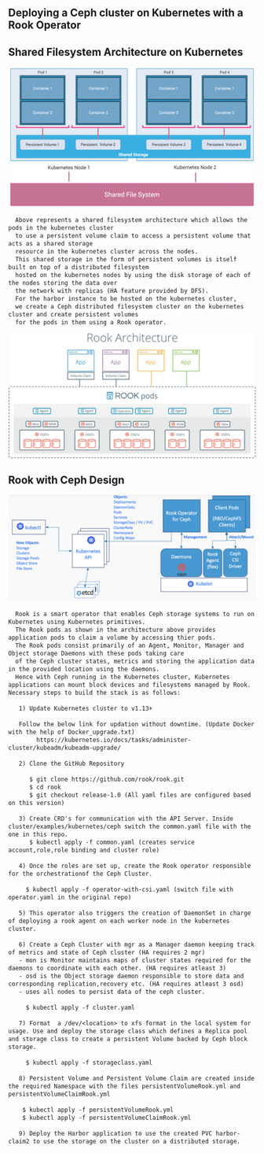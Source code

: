  ## Deploying a Ceph cluster on Kubernetes with a Rook Operator
                                
 ## Shared Filesystem Architecture on Kubernetes                           
                            
   ![Shared Filesystem Architecture with Kubernetes](local-storage.png)
   
   
   
      Above represents a shared filesystem architecture which allows the pods in the kubernetes cluster 
      to use a persistent volume claim to access a persistent volume that acts as a shared storage 
      resource in the kubernetes cluster across the nodes. 
      This shared storage in the form of persistent volumes is itself built on top of a distributed filesystem 
      hosted on the kubernetes nodes by using the disk storage of each of the nodes storing the data over 
      the network with replicas (HA feature provided by DFS).
      For the harbor instance to be hosted on the kubernetes cluster, 
      we create a Ceph distributed filesystem cluster on the kubernetes cluster and create persistent volumes 
      for the pods in them using a Rook operator.  
   
   
   ![Rook Architeture](rook_architecture.png)
   
  ## Rook with Ceph Design 
   
   ![Rook with Ceph Design](rook-ceph-architecture.png)
                            
                            
      Rook is a smart operator that enables Ceph storage systems to run on Kubernetes using Kubernetes primitives.
      The Rook pods as shown in the architecture above provides application pods to claim a volume by accessing thier pods.
      The Rook pods consist primarily of an Agent, Monitor, Manager and Object storage Daemons with these pods taking care
      of the Ceph cluster states, metrics and storing the application data in the provided location using the daemons.
      Hence with Ceph running in the Kubernetes cluster, Kubernetes applications can mount block devices and filesystems managed by Rook. Necessary steps to build the stack is as follows:
       
       1) Update Kubernetes cluster to v1.13+
       
       Follow the below link for updation without downtime. (Update Docker with the help of Docker_upgrade.txt)
            https://kubernetes.io/docs/tasks/administer-cluster/kubeadm/kubeadm-upgrade/
       
       2) Clone the GitHub Repository
       
          $ git clone https://github.com/rook/rook.git
          $ cd rook
          $ git checkout release-1.0 (All yaml files are configured based on this version)
          
       3) Create CRD's for communication with the API Server. Inside cluster/examples/kubernetes/ceph switch the common.yaml file with the one in this repo.
          $ kubectl apply -f common.yaml (creates service account,role,role binding and cluster role)
          
       4) Once the roles are set up, create the Rook operator responsible for the orchestrationof the Ceph Cluster.
       
         $ kubectl apply -f operator-with-csi.yaml (switch file with operator.yaml in the original repo)
       
       5) This operator also triggers the creation of DaemonSet in charge of deploying a rook agent on each worker node in the kubernetes cluster.
       
       6) Create a Ceph Cluster with mgr as a Manager daemon keeping track of metrics and state of Ceph cluster (HA requires 2 mgr)
       - mon is Monitor maintains maps of cluster states required for the daemons to coordinate with each other. (HA requires atleast 3)
       - osd is the Object storage daemon responsible to store data and corresponding replication,recovery etc. (HA requires atleast 3 osd)
       - uses all nodes to persist data of the ceph cluster.
       
         $ kubectl apply -f cluster.yaml
         
       7) Format  a /dev/<location> to xfs format in the local system for usage. Use and deploy the storage class which defines a Replica pool and storage class to create a persistent Volume backed by Ceph block storage.
        
         $ kubectl apply -f storageclass.yaml
         
       8) Persistent Volume and Persistent Volume Claim are created inside the required Namespace with the files persistentVolumeRook.yml and persistentVolumeClaimRook.yml
       
        $ kubectl apply -f persistentVolumeRook.yml 
        $ kubectl apply -f persistentVolumeClaimRook.yml
        
       9) Deploy the Harbor application to use the created PVC harbor-claim2 to use the storage on the cluster on a distributed storage.
       
       
                                                    
                                                    
                                                    

